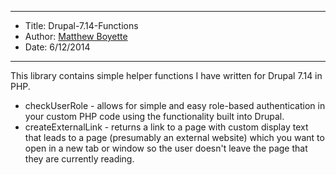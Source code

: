 *******************************************************************

* Title:  Drupal-7.14-Functions
* Author: [Matthew Boyette](mailto:Dyndrilliac@gmail.com)
* Date:   6/12/2014

*******************************************************************

This library contains simple helper functions I have written for Drupal 7.14 in PHP.

* checkUserRole - allows for simple and easy role-based authentication in your custom PHP code using the functionality built into Drupal.
* createExternalLink - returns a link to a page with custom display text that leads to a page (presumably an external website) which you want to open in a new tab or window so the user doesn't leave the page that they are currently reading.